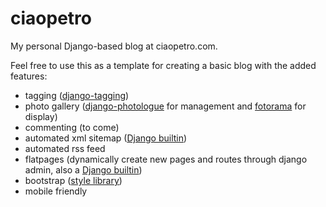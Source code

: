 # ciaopetro
My personal Django-based blog at ciaopetro.com. 

Feel free to use this as a template for creating a basic blog with the added features: 
- tagging ([django-tagging](https://github.com/Fantomas42/django-tagging/blob/develop/docs/index.rst))
- photo gallery ([django-photologue](https://github.com/jdriscoll/django-photologue) for management and [fotorama](http://fotorama.io/) for display)
- commenting (to come)
- automated xml sitemap ([Django builtin](https://docs.djangoproject.com/en/1.9/ref/contrib/sitemaps/))
- automated rss feed
- flatpages (dynamically create new pages and routes through django admin, also a [Django builtin](https://docs.djangoproject.com/en/1.9/ref/contrib/flatpages/))
- bootstrap ([style library](http://getbootstrap.com/))
- mobile friendly